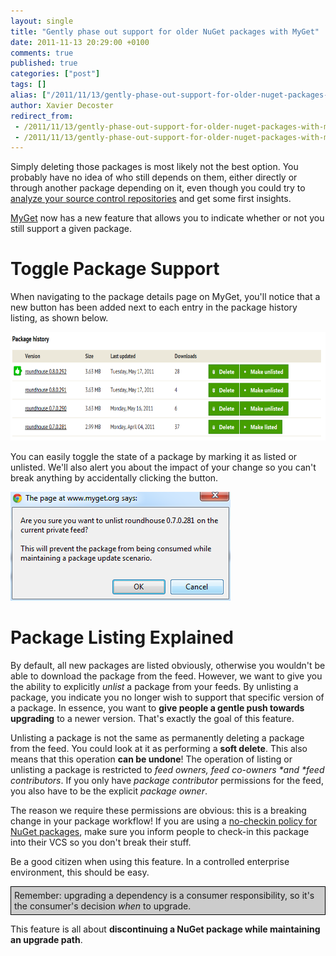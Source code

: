 ```yaml
---
layout: single
title: "Gently phase out support for older NuGet packages with MyGet"
date: 2011-11-13 20:29:00 +0100
comments: true
published: true
categories: ["post"]
tags: []
alias: ["/2011/11/13/gently-phase-out-support-for-older-nuget-packages-with-myget-aspx/"]
author: Xavier Decoster
redirect_from:
 - /2011/11/13/gently-phase-out-support-for-older-nuget-packages-with-myget-aspx/.html
 - /2011/11/13/gently-phase-out-support-for-older-nuget-packages-with-myget-aspx/.html
---
```

<p>Simply deleting those packages is most likely not the best option. You probably have no idea of who still depends on them, either directly or through another package depending on it, even though you could try to <a href="/post/2011/10/06/Generate-package-dependency-matrix-directly-from-TFS-source-control.aspx" target="_blank">analyze your source control repositories</a> and get some first insights.</p>

<p><a href="http://www.myget.org" target="_blank">MyGet</a> now has a new feature that allows you to indicate whether or not you still support a given package.</p>

<h1>Toggle Package Support</h1>

<p>When navigating to the package details page on MyGet, you'll notice that a new button has been added next to each entry in the package history listing, as shown below.</p>

<p><a href="/images/2011-11-13/package_history.png" target="_blank"><img width="650" height="174" alt="" src="/images/2011-11-13/package_history.png" /></a></p>

<p>You can easily toggle the state of a package by marking it as listed or unlisted. We'll also alert you about the impact of your change so you can't break anything by accidentally clicking the button.</p>

<p><img src="/images/2011-11-13/alert_make_unlisted.png" alt="" /></p>

<h1>Package Listing Explained</h1>

<p>By default, all new packages are listed obviously, otherwise you wouldn't be able to download the package from the feed. However, we want to give you the ability to explicitly <em>unlist</em> a package from your feeds. By unlisting a package, you indicate you no longer wish to support that specific version of a package. In essence, you want to <strong>give people a gentle push towards upgrading</strong> to a newer version. That's exactly the goal of this feature.</p>

<p>Unlisting a package is not the same as permanently deleting a package from the feed. You could look at it as performing a <strong>soft delete</strong>. This also means that this operation <strong>can be undone</strong>! The operation of listing or unlisting a package is restricted to <em>feed owners, feed co-owners *and *feed contributors</em>. If you only have <em>package contributor</em> permissions for the feed, you also have to be the explicit <em>package owner</em>.</p>

<p>The reason we require these permissions are obvious: this is a breaking change in your package workflow! If you are using a <a href="/post/2011/07/18/Continuous-Package-Integration-NuGet-vs-Source-Control.aspx" target="_blank">no-checkin policy for NuGet packages</a>, make sure you inform people to check-in this package into their VCS so you don't break their stuff.</p>

<p>Be a good citizen when using this feature. In a controlled enterprise environment, this should be easy.</p>

<p style="background-color: #ccc; border: 1px solid #000; padding: 5px;">
  Remember: upgrading a dependency is a consumer responsibility, so it's the consumer's decision <em>when</em> to upgrade.
</p>

<p>This feature is all about <strong>discontinuing a NuGet package while maintaining an upgrade path</strong>.</p>
